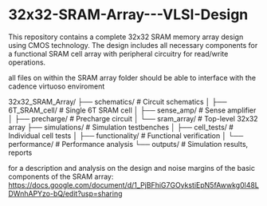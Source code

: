 # 32x32-SRAM-Array---VLSI-Design
This repository contains a complete 32x32 SRAM memory array design using CMOS technology. The design includes all necessary components for a functional SRAM cell array with peripheral circuitry for read/write operations.

all files on within the SRAM array folder should be able to interface with the cadence virtuoso enviroment

32x32_SRAM_Array/
├── schematics/         # Circuit schematics
│   ├── 6T_SRAM_cell/   # Single 6T SRAM cell
│   ├── sense_amp/      # Sense amplifier
│   ├── precharge/      # Precharge circuit
│   └── sram_array/     # Top-level 32x32 array
├── simulations/        # Simulation testbenches
│   ├── cell_tests/     # Individual cell tests
│   ├── functionality/  # Functional verification
│   └── performance/    # Performance analysis
└── outputs/            # Simulation results, reports

for a description and analysis on the design and noise margins of the basic components of the SRAM array: 
https://docs.google.com/document/d/1_PjBFhiG7GOykstiEpN5fAwwkg0l48LDWnhAPYzo-bQ/edit?usp=sharing
